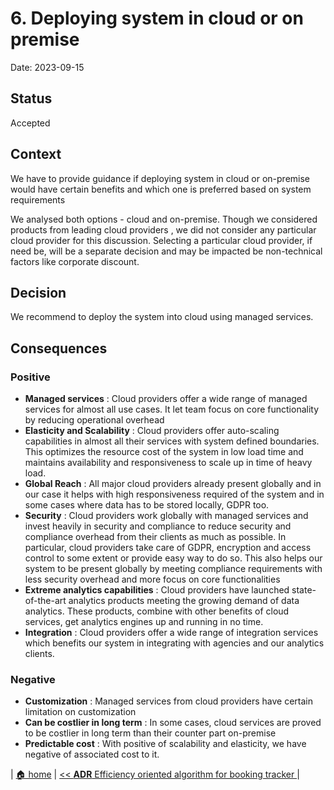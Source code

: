 # 6. Deploying system in cloud or on premise

Date: 2023-09-15

## Status

Accepted

## Context

We have to provide guidance if deploying system in cloud or on-premise would have certain benefits and which one is preferred based on system requirements

We analysed both options - cloud and on-premise. Though we considered products from leading cloud providers , we did not consider any particular cloud provider for this discussion. Selecting a particular cloud provider, if need be, will be a separate decision and may be impacted be non-technical factors like corporate discount. 

## Decision

We recommend to deploy the system into cloud using managed services.

## Consequences

### Positive

- **Managed services** : Cloud providers offer a wide range of managed services for almost all use cases. It let team focus on core functionality by reducing operational overhead
- **Elasticity and Scalability** : Cloud providers offer auto-scaling capabilities in almost all their services with system defined boundaries. This optimizes the resource cost of the system in low load time and maintains availability and responsiveness to scale up in time of heavy load. 
- **Global Reach** : All major cloud providers already present globally and in our case it helps with high responsiveness required of the system and in some cases where data has to be stored locally, GDPR too.
- **Security** : Cloud providers work globally with managed services and invest heavily in security and compliance to reduce security and compliance overhead from their clients as much as possible. In particular, cloud providers take care of GDPR, encryption and access control to some extent or provide easy way to do so. This also helps our system to be present globally by meeting compliance requirements with less security overhead and more focus on core functionalities
- **Extreme analytics capabilities** : Cloud providers have launched state-of-the-art analytics products meeting the growing demand of data analytics. These products, combine with other benefits of cloud services, get analytics engines up and running in no time. 
- **Integration** : Cloud providers offer a wide range of integration services which benefits our system in integrating with agencies and our analytics clients.

### Negative
- **Customization** : Managed services from cloud providers have certain limitation on customization
- **Can be costlier in long term** : In some cases, cloud services are proved to be costlier in long term than their counter part on-premise
- **Predictable cost** : With positive of scalability and elasticity, we have negative of associated cost to it.


| [🏠 home](../../README.md#adr) | [<< **ADR** Efficiency oriented algorithm for booking tracker ](./0007-efficient-oriented-algorithm-for-booking-tracker.md) |